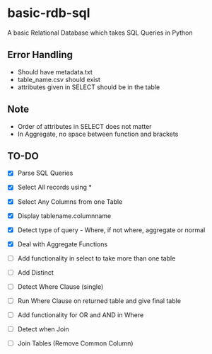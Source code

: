 # basic-rdb-sql
A basic Relational Database which takes SQL Queries in Python

## Error Handling
- Should have metadata.txt
- table_name.csv should exist
- attributes given in SELECT should be in the table

## Note
- Order of attributes in SELECT does not matter
- In Aggregate, no space between function and brackets

## TO-DO
- [x] Parse SQL Queries
- [x] Select All records using *
- [x] Select Any Columns from one Table
- [x] Display tablename.columnname
- [x] Detect type of query - Where, if not where, aggregate or normal
- [x] Deal with Aggregate Functions
- [ ] Add functionality in select to take more than one table
- [ ] Add Distinct
- [ ] Detect Where Clause (single)
- [ ] Run Where Clause on returned table and give final table
- [ ] Add functionality for OR and AND in Where
- [ ] Detect when Join
- [ ] Join Tables (Remove Common Column)
 